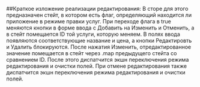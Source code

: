 ##Краткое изложение реализации редактирования:
В сторе для этого предназначен стейт, в котором есть флаг, определяющий находится ли приложение в режиме правки услуг. При переходе флага в true меняются кнопки в форме ввода с Добавить на Изменить и Отменить, а в стейт помещается ID той услуги, которую меняем. В полях ввода появляются соответствующие название и цена, а кнопки Редактировть и Удалить блокируются.
После нажатия Изменить, отредактированное значение помещается в стейт через .map предыдущего стейта со сравнением ID. После этого диспатчится экшн переключения режима редактирования и очистки полей. При отмене редактирования также диспатчится экшн переключения режима редактирования и очистки полей.